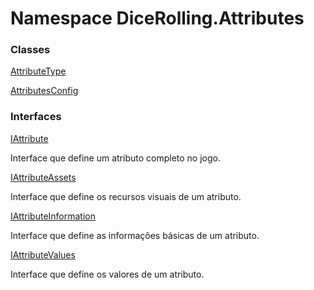 # <a id="DiceRolling_Attributes"></a> Namespace DiceRolling.Attributes

### Classes

 [AttributeType](DiceRolling.Attributes.AttributeType.md)

 [AttributesConfig](DiceRolling.Attributes.AttributesConfig.md)

### Interfaces

 [IAttribute](DiceRolling.Attributes.IAttribute.md)

Interface que define um atributo completo no jogo.

 [IAttributeAssets](DiceRolling.Attributes.IAttributeAssets.md)

Interface que define os recursos visuais de um atributo.

 [IAttributeInformation](DiceRolling.Attributes.IAttributeInformation.md)

Interface que define as informações básicas de um atributo.

 [IAttributeValues](DiceRolling.Attributes.IAttributeValues.md)

Interface que define os valores de um atributo.

